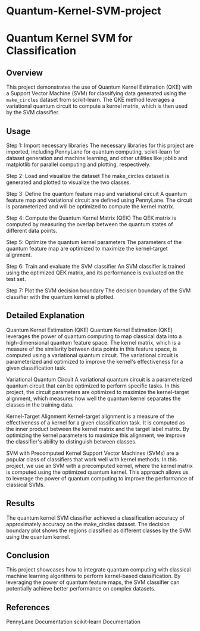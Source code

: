 # Quantum-Kernel-SVM-project
# Quantum Kernel SVM for Classification

## Overview

This project demonstrates the use of Quantum Kernel Estimation (QKE) with a Support Vector Machine (SVM) for classifying data generated using the `make_circles` dataset from scikit-learn. The QKE method leverages a variational quantum circuit to compute a kernel matrix, which is then used by the SVM classifier.

## Usage
Step 1: Import necessary libraries
The necessary libraries for this project are imported, including PennyLane for quantum computing, scikit-learn for dataset generation and machine learning, and other utilities like joblib and matplotlib for parallel computing and plotting, respectively.

Step 2: Load and visualize the dataset
The make_circles dataset is generated and plotted to visualize the two classes.

Step 3: Define the quantum feature map and variational circuit
A quantum feature map and variational circuit are defined using PennyLane. The circuit is parameterized and will be optimized to compute the kernel matrix.

Step 4: Compute the Quantum Kernel Matrix (QEK)
The QEK matrix is computed by measuring the overlap between the quantum states of different data points.

Step 5: Optimize the quantum kernel parameters
The parameters of the quantum feature map are optimized to maximize the kernel-target alignment.

Step 6: Train and evaluate the SVM classifier
An SVM classifier is trained using the optimized QEK matrix, and its performance is evaluated on the test set.

Step 7: Plot the SVM decision boundary
The decision boundary of the SVM classifier with the quantum kernel is plotted.

## Detailed Explanation
Quantum Kernel Estimation (QKE)
Quantum Kernel Estimation (QKE) leverages the power of quantum computing to map classical data into a high-dimensional quantum feature space. The kernel matrix, which is a measure of the similarity between data points in this feature space, is computed using a variational quantum circuit. The variational circuit is parameterized and optimized to improve the kernel's effectiveness for a given classification task.

Variational Quantum Circuit
A variational quantum circuit is a parameterized quantum circuit that can be optimized to perform specific tasks. In this project, the circuit parameters are optimized to maximize the kernel-target alignment, which measures how well the quantum kernel separates the classes in the training data.

Kernel-Target Alignment
Kernel-target alignment is a measure of the effectiveness of a kernel for a given classification task. It is computed as the inner product between the kernel matrix and the target label matrix. By optimizing the kernel parameters to maximize this alignment, we improve the classifier's ability to distinguish between classes.

SVM with Precomputed Kernel
Support Vector Machines (SVMs) are a popular class of classifiers that work well with kernel methods. In this project, we use an SVM with a precomputed kernel, where the kernel matrix is computed using the optimized quantum kernel. This approach allows us to leverage the power of quantum computing to improve the performance of classical SVMs.

## Results
The quantum kernel SVM classifier achieved a classification accuracy of approximately accuracy on the make_circles dataset. The decision boundary plot shows the regions classified as different classes by the SVM using the quantum kernel.

## Conclusion
This project showcases how to integrate quantum computing with classical machine learning algorithms to perform kernel-based classification. By leveraging the power of quantum feature maps, the SVM classifier can potentially achieve better performance on complex datasets.

## References
PennyLane Documentation
scikit-learn Documentation










